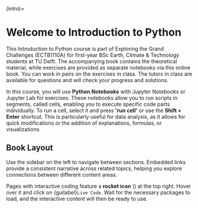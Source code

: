 (intro)=
# Welcome to Introduction to Python

This Introduction to Python course is part of Exploring the Grand Challenges (ECTB1110A) for first-year BSc Earth, Climate & Technology students at TU Delft. The accompanying book contains the theoretical material, while exercises are provided as separate notebooks via this online book. You can work in pairs on the exercises in class. The tutors in class are available for questions and will check your progress and solutions.

In this course, you will use **Python Notebooks** with Jupyter Notebooks or Jupyter Lab for exercises. These notebooks allow you to run scripts in segments, called cells, enabling you to execute specific code parts individually. To run a cell, select it and press **'run cell'** or use the **Shift + Enter** shortcut. This is particularly useful for data analysis, as it allows for quick modifications or the addition of explanations, formulas, or visualizations.

## Book Layout

Use the sidebar on the left to navigate between sections. Embedded links provide a consistent narrative across related topics, helping you explore connections between different content areas.

Pages with interactive coding feature a **rocket icon** (<i class="fa fa-rocket" aria-hidden="true"></i>) at the top right. Hover over it and click on <span style="white-space: nowrap;">{guilabel}`Live Code`</span>. Wait for the necessary packages to load, and the interactive content will then be ready to use.

<!-- For Lesson 1, the topics are to set up Python on your computer (Installation)
and to study Files and Folders, part 1 to 5.
For this course, and all other courses too, we recommend that you create a folder for the course to store course file and exercise notebooks that you hand in.
 -->

